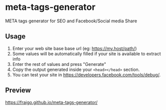 # meta-tags-generator
META tags generator for SEO and Facebook/Social media Share

## Usage

1. Enter your web site base base url (eg: https://my.host/path/)
2. Some values will be automatically filled if your site is available to extract info
3. Enter the rest of values and press "Generate"
4. Copy the output generated inside your `<head></head>` section.
5. You can test your site in https://developers.facebook.com/tools/debug/.


## Preview
https://fraigo.github.io/meta-tags-generator/

